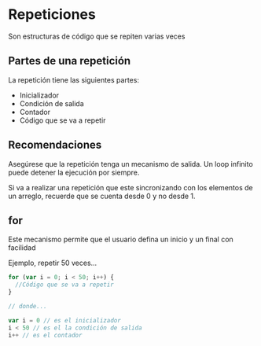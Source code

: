 # Repeticiones

Son estructuras de código que se repiten varias veces

## Partes de una repetición

La repetición tiene las siguientes partes:

- Inicializador
- Condición de salida
- Contador
- Código que se va a repetir

## Recomendaciones

Asegúrese que la repetición tenga un mecanismo de salida. Un loop infinito puede detener la ejecución por siempre.

Si va a realizar una repetición que este sincronizando con los elementos de un arreglo, recuerde que se cuenta desde 0 y no desde 1.

## for

Este mecanismo permite que el usuario defina un inicio y un final con facilidad

Ejemplo, repetir 50 veces...

````javascript
for (var i = 0; i < 50; i++) {
  //Código que se va a repetir
}

// donde...

var i = 0 // es el inicializador
i < 50 // es el la condición de salida
i++ // es el contador
````


